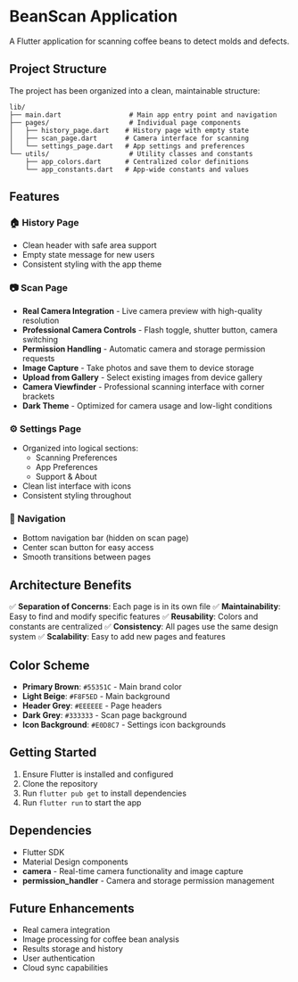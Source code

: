 # BeanScan Application

A Flutter application for scanning coffee beans to detect molds and defects.

## Project Structure

The project has been organized into a clean, maintainable structure:

```
lib/
├── main.dart                 # Main app entry point and navigation
├── pages/                    # Individual page components
│   ├── history_page.dart    # History page with empty state
│   ├── scan_page.dart       # Camera interface for scanning
│   └── settings_page.dart   # App settings and preferences
└── utils/                    # Utility classes and constants
    ├── app_colors.dart      # Centralized color definitions
    └── app_constants.dart   # App-wide constants and values
```

## Features

### 🏠 History Page
- Clean header with safe area support
- Empty state message for new users
- Consistent styling with the app theme

### 📷 Scan Page
- **Real Camera Integration** - Live camera preview with high-quality resolution
- **Professional Camera Controls** - Flash toggle, shutter button, camera switching
- **Permission Handling** - Automatic camera and storage permission requests
- **Image Capture** - Take photos and save them to device storage
- **Upload from Gallery** - Select existing images from device gallery
- **Camera Viewfinder** - Professional scanning interface with corner brackets
- **Dark Theme** - Optimized for camera usage and low-light conditions

### ⚙️ Settings Page
- Organized into logical sections:
  - Scanning Preferences
  - App Preferences  
  - Support & About
- Clean list interface with icons
- Consistent styling throughout

### 🧭 Navigation
- Bottom navigation bar (hidden on scan page)
- Center scan button for easy access
- Smooth transitions between pages

## Architecture Benefits

✅ **Separation of Concerns**: Each page is in its own file
✅ **Maintainability**: Easy to find and modify specific features
✅ **Reusability**: Colors and constants are centralized
✅ **Consistency**: All pages use the same design system
✅ **Scalability**: Easy to add new pages and features

## Color Scheme

- **Primary Brown**: `#55351C` - Main brand color
- **Light Beige**: `#F8F5ED` - Main background
- **Header Grey**: `#EEEEEE` - Page headers
- **Dark Grey**: `#333333` - Scan page background
- **Icon Background**: `#E0D8C7` - Settings icon backgrounds

## Getting Started

1. Ensure Flutter is installed and configured
2. Clone the repository
3. Run `flutter pub get` to install dependencies
4. Run `flutter run` to start the app

## Dependencies

- Flutter SDK
- Material Design components
- **camera** - Real-time camera functionality and image capture
- **permission_handler** - Camera and storage permission management

## Future Enhancements

- Real camera integration
- Image processing for coffee bean analysis
- Results storage and history
- User authentication
- Cloud sync capabilities
